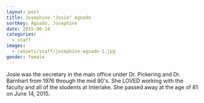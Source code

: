```yaml
---
layout: post
title: Josephine "Josie" Agoado
sortKey: Agoado, Josephine
date: 2015-06-14
categories:
  - staff
images:
  - /assets/staff/josephine-agoado-1.jpg
gender: female
---
```

Josie was the secretary in the main office under Dr. Pickering and Dr. Barnhart from 1976 through the mid 90's.  She LOVED working with the faculty and all of the students at Interlake.  She passed away at the age of 81 on June 14, 2015.
